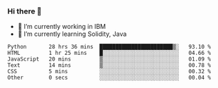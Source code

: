 ### Hi there 👋

<!--
**mathcodeman/mathcodeman** is a ✨ _special_ ✨ repository because its `README.md` (this file) appears on your GitHub profile.

Here are some ideas to get you started:

- 🔭 I’m currently working on ...
- 🌱 I’m currently learning ...
- 👯 I’m looking to collaborate on ...
- 🤔 I’m looking for help with ...
- 💬 Ask me about ...
- 📫 How to reach me: ...
- 😄 Pronouns: ...
- ⚡ Fun fact: ...
-->

- 🔭 I’m currently working in IBM
- 🌱 I’m currently learning Solidity, Java

<!--START_SECTION:waka-->

```text
Python       28 hrs 36 mins  ███████████████████████▒░   93.10 %
HTML         1 hr 25 mins    █░░░░░░░░░░░░░░░░░░░░░░░░   04.66 %
JavaScript   20 mins         ▒░░░░░░░░░░░░░░░░░░░░░░░░   01.09 %
Text         14 mins         ▒░░░░░░░░░░░░░░░░░░░░░░░░   00.78 %
CSS          5 mins          ░░░░░░░░░░░░░░░░░░░░░░░░░   00.32 %
Other        0 secs          ░░░░░░░░░░░░░░░░░░░░░░░░░   00.04 %
```

<!--END_SECTION:waka-->

